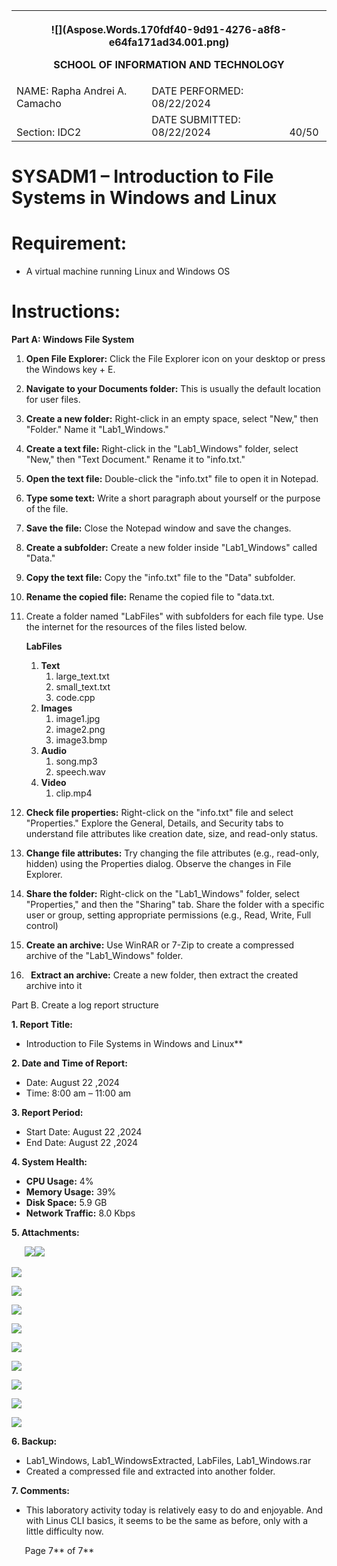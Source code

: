 ﻿
<table><tr><th colspan="3" valign="bottom"><p>![](Aspose.Words.170fdf40-9d91-4276-a8f8-e64fa171ad34.001.png)</p><p></p><p>SCHOOL OF INFORMATION AND TECHNOLOGY</p></th></tr>
<tr><td colspan="1" valign="bottom">NAME: Rapha Andrei A. Camacho</td><td colspan="1" valign="bottom">DATE PERFORMED: 08/22/2024</td><td colspan="1" rowspan="2" valign="bottom">40/50 </td></tr>
<tr><td colspan="1" valign="bottom">Section: IDC2</td><td colspan="1" valign="bottom">DATE SUBMITTED: 08/22/2024</td></tr>
</table>

# SYSADM1 – Introduction to File Systems in Windows and Linux
# Requirement: 
- A virtual machine running Linux and Windows OS
# Instructions: 
**Part A: Windows File System**

1. **Open File Explorer:** Click the File Explorer icon on your desktop or press the Windows key + E.
1. **Navigate to your Documents folder:** This is usually the default location for user files.
1. **Create a new folder:** Right-click in an empty space, select "New," then "Folder." Name it "Lab1\_Windows."
1. **Create a text file:** Right-click in the "Lab1\_Windows" folder, select "New," then "Text Document." Rename it to "info.txt."
1. **Open the text file:** Double-click the "info.txt" file to open it in Notepad.
1. **Type some text:** Write a short paragraph about yourself or the purpose of the file.
1. **Save the file:** Close the Notepad window and save the changes.
1. **Create a subfolder:** Create a new folder inside "Lab1\_Windows" called "Data."
1. **Copy the text file:** Copy the "info.txt" file to the "Data" subfolder.
1. **Rename the copied file:** Rename the copied file to "data.txt.
1. Create a folder named "LabFiles" with subfolders for each file type. Use the internet for the resources of the files listed below. 

   **LabFiles** 

   1. **Text** 
      1. large\_text.txt
      1. small\_text.txt
      1. code.cpp
   1. **Images** 
      1. image1.jpg
      1. image2.png
      1. image3.bmp
   1. **Audio** 
      1. song.mp3
      1. speech.wav
   1. **Video** 
      1. clip.mp4
1. **Check file properties:** Right-click on the "info.txt" file and select "Properties." Explore the General, Details, and Security tabs to understand file attributes like creation date, size, and read-only status.
1. **Change file attributes:** Try changing the file attributes (e.g., read-only, hidden) using the Properties dialog. Observe the changes in File Explorer.
1. **Share the folder:** Right-click on the "Lab1\_Windows" folder, select "Properties," and then the "Sharing" tab. Share the folder with a specific user or group, setting appropriate permissions (e.g., Read, Write, Full control)
1. **Create an archive:** Use WinRAR or 7-Zip to create a compressed archive of the "Lab1\_Windows" folder.
1. ` `**Extract an archive:** Create a new folder, then extract the created archive into it

Part B. Create a log report structure



















**1. Report Title:**

- Introduction to File Systems in Windows and Linux** 

**2. Date and Time of Report:**

- Date: August 22 ,2024
- Time: 8:00 am – 11:00 am

**3. Report Period:**

- Start Date: August 22 ,2024
- End Date: August 22 ,2024

**4. System Health:**

- **CPU Usage:** 4%
- **Memory Usage:** 39%
- **Disk Space:** 5.9 GB
- **Network Traffic:** 8.0 Kbps

**5. Attachments:**

`	`**![](Aspose.Words.170fdf40-9d91-4276-a8f8-e64fa171ad34.002.png)![](Aspose.Words.170fdf40-9d91-4276-a8f8-e64fa171ad34.003.png)**

![](Aspose.Words.170fdf40-9d91-4276-a8f8-e64fa171ad34.004.png)

![](Aspose.Words.170fdf40-9d91-4276-a8f8-e64fa171ad34.005.png)

![](Aspose.Words.170fdf40-9d91-4276-a8f8-e64fa171ad34.006.png)

![](Aspose.Words.170fdf40-9d91-4276-a8f8-e64fa171ad34.007.png)

![](Aspose.Words.170fdf40-9d91-4276-a8f8-e64fa171ad34.008.png)

![](Aspose.Words.170fdf40-9d91-4276-a8f8-e64fa171ad34.009.png)

![](Aspose.Words.170fdf40-9d91-4276-a8f8-e64fa171ad34.010.png)

![](Aspose.Words.170fdf40-9d91-4276-a8f8-e64fa171ad34.011.png)

![](Aspose.Words.170fdf40-9d91-4276-a8f8-e64fa171ad34.012.png)

**6. Backup:**

- Lab1\_Windows, Lab1\_WindowsExtracted, LabFiles, Lab1\_Windows.rar
- Created a compressed file and extracted into another folder.

**7. Comments:**

- This laboratory activity today is relatively easy to do and enjoyable. And with Linus CLI basics, it seems to be the same as before, only with a little difficulty now.




`	`Page 7** of 7**	
